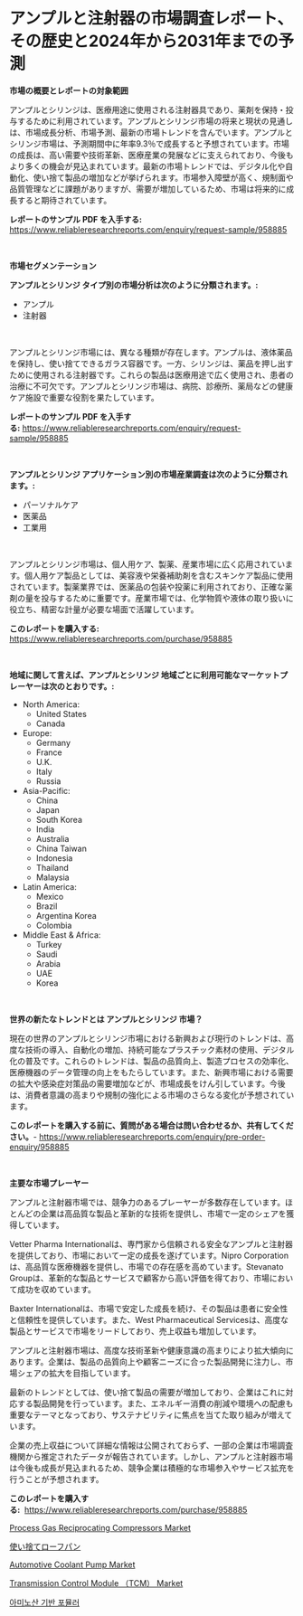 <p><h1>アンプルと注射器の市場調査レポート、その歴史と2024年から2031年までの予測</h1></p><p><strong>市場の概要とレポートの対象範囲</strong></p>
<p><p>アンプルとシリンジは、医療用途に使用される注射器具であり、薬剤を保持・投与するために利用されています。アンプルとシリンジ市場の将来と現状の見通しは、市場成長分析、市場予測、最新の市場トレンドを含んでいます。アンプルとシリンジ市場は、予測期間中に年率9.3％で成長すると予想されています。市場の成長は、高い需要や技術革新、医療産業の発展などに支えられており、今後もより多くの機会が見込まれています。最新の市場トレンドでは、デジタル化や自動化、使い捨て製品の増加などが挙げられます。市場参入障壁が高く、規制面や品質管理などに課題がありますが、需要が増加しているため、市場は将来的に成長すると期待されています。</p></p>
<p><strong>レポートのサンプル PDF を入手する:</strong> <a href="https://www.reliableresearchreports.com/enquiry/request-sample/958885">https://www.reliableresearchreports.com/enquiry/request-sample/958885</a></p>
<p>&nbsp;</p>
<p><strong>市場セグメンテーション</strong></p>
<p><strong>アンプルとシリンジ タイプ別の市場分析は次のように分類されます。:</strong></p>
<p><ul><li>アンプル</li><li>注射器</li></ul></p>
<p>&nbsp;</p>
<p><p>アンプルとシリンジ市場には、異なる種類が存在します。アンプルは、液体薬品を保持し、使い捨てできるガラス容器です。一方、シリンジは、薬品を押し出すために使用される注射器です。これらの製品は医療用途で広く使用され、患者の治療に不可欠です。アンプルとシリンジ市場は、病院、診療所、薬局などの健康ケア施設で重要な役割を果たしています。</p></p>
<p><strong>レポートのサンプル PDF を入手する:</strong>&nbsp;<a href="https://www.reliableresearchreports.com/enquiry/request-sample/958885">https://www.reliableresearchreports.com/enquiry/request-sample/958885</a></p>
<p>&nbsp;</p>
<p><strong> アンプルとシリンジ アプリケーション別の市場産業調査は次のように分類されます。:</strong></p>
<p><ul><li>パーソナルケア</li><li>医薬品</li><li>工業用</li></ul></p>
<p>&nbsp;</p>
<p><p>アンプルとシリンジ市場は、個人用ケア、製薬、産業市場に広く応用されています。個人用ケア製品としては、美容液や栄養補助剤を含むスキンケア製品に使用されています。製薬業界では、医薬品の包装や投薬に利用されており、正確な薬剤の量を投与するために重要です。産業市場では、化学物質や液体の取り扱いに役立ち、精密な計量が必要な場面で活躍しています。</p></p>
<p><strong>このレポートを購入する:</strong>&nbsp; <a href="https://www.reliableresearchreports.com/purchase/958885">https://www.reliableresearchreports.com/purchase/958885</a></p>
<p>&nbsp;</p>
<p><strong>地域に関して言えば、アンプルとシリンジ 地域ごとに利用可能なマーケットプレーヤーは次のとおりです。:</strong></p>
<p><ul>
    <li>
        North America:
        <ul>
            <li>United States</li>
            <li>Canada</li>
        </ul>
    </li>
    <li>
        Europe:
        <ul>
            <li>Germany</li>
            <li>France</li>
            <li>U.K.</li>
            <li>Italy</li>
            <li>Russia</li>
        </ul>
    </li>
    <li>
        Asia-Pacific:
        <ul>
            <li>China</li>
            <li>Japan</li>
            <li>South Korea</li>
            <li>India</li>
            <li>Australia</li>
            <li>China Taiwan</li>
            <li>Indonesia</li>
            <li>Thailand</li>
            <li>Malaysia</li>
        </ul>
    </li>
    <li>
        Latin America:
        <ul>
            <li>Mexico</li>
            <li>Brazil</li>
            <li>Argentina Korea</li>
            <li>Colombia</li>
        </ul>
    </li>
    <li>
        Middle East & Africa:
        <ul>
            <li>Turkey</li>
            <li>Saudi</li>
            <li>Arabia</li>
            <li>UAE</li>
            <li>Korea</li>
        </ul>
    </li>
    </ul></p>
<p>&nbsp;</p>
<p><strong>世界の新たなトレンドとは アンプルとシリンジ 市場？</strong></p>
<p><p>現在の世界のアンプルとシリンジ市場における新興および現行のトレンドは、高度な技術の導入、自動化の増加、持続可能なプラスチック素材の使用、デジタル化の普及です。これらのトレンドは、製品の品質向上、製造プロセスの効率化、医療機器のデータ管理の向上をもたらしています。また、新興市場における需要の拡大や感染症対策品の需要増加などが、市場成長をけん引しています。今後は、消費者意識の高まりや規制の強化による市場のさらなる変化が予想されています。</p></p>
<p><strong>このレポートを購入する前に、質問がある場合は問い合わせるか、共有してください。</strong>- <a href="https://www.reliableresearchreports.com/enquiry/pre-order-enquiry/958885">https://www.reliableresearchreports.com/enquiry/pre-order-enquiry/958885</a></p>
<p>&nbsp;</p>
<p><strong>主要な市場プレーヤー</strong></p>
<p><p>アンプルと注射器市場では、競争力のあるプレーヤーが多数存在しています。ほとんどの企業は高品質な製品と革新的な技術を提供し、市場で一定のシェアを獲得しています。</p><p>Vetter Pharma Internationalは、専門家から信頼される安全なアンプルと注射器を提供しており、市場において一定の成長を遂げています。Nipro Corporationは、高品質な医療機器を提供し、市場での存在感を高めています。Stevanato Groupは、革新的な製品とサービスで顧客から高い評価を得ており、市場において成功を収めています。</p><p>Baxter Internationalは、市場で安定した成長を続け、その製品は患者に安全性と信頼性を提供しています。また、West Pharmaceutical Servicesは、高度な製品とサービスで市場をリードしており、売上収益も増加しています。</p><p>アンプルと注射器市場は、高度な技術革新や健康意識の高まりにより拡大傾向にあります。企業は、製品の品質向上や顧客ニーズに合った製品開発に注力し、市場シェアの拡大を目指しています。</p><p>最新のトレンドとしては、使い捨て製品の需要が増加しており、企業はこれに対応する製品開発を行っています。また、エネルギー消費の削減や環境への配慮も重要なテーマとなっており、サステナビリティに焦点を当てた取り組みが増えています。</p><p>企業の売上収益について詳細な情報は公開されておらず、一部の企業は市場調査機関から推定されたデータが報告されています。しかし、アンプルと注射器市場は今後も成長が見込まれるため、競争企業は積極的な市場参入やサービス拡充を行うことが予想されます。</p></p>
<p><strong>このレポートを購入する:</strong>&nbsp;&nbsp;<a href="https://www.reliableresearchreports.com/purchase/958885">https://www.reliableresearchreports.com/purchase/958885</a></p>
<p><p><a href="https://flame-sidecar-702.notion.site/Process-Gas-Reciprocating-Compressors-Market-Offer-Valuable-Insights-into-Market-Size-Market-Share--aa3675e0bd9b490e9da509a1fb931696">Process Gas Reciprocating Compressors Market</a></p><p><a href="https://medium.com/@francoweber2023/%E4%BD%BF%E3%81%84%E6%8D%A8%E3%81%A6%E3%83%AD%E3%83%BC%E3%83%95%E3%83%91%E3%83%B3%E5%B8%82%E5%A0%B4%E5%B1%95%E6%9C%9B-%E6%A5%AD%E7%95%8C%E6%A6%82%E8%A6%81%E3%81%A8%E4%BA%88%E6%B8%AC-2024%E5%B9%B4%E3%81%8B%E3%82%892031%E5%B9%B4-110dba619346">使い捨てローフパン</a></p><p><a href="https://issuu.com/reportprime-2/docs/automotive-coolant-pump-market-size-2030.pptx">Automotive Coolant Pump Market</a></p><p><a href="https://issuu.com/reportprime-2/docs/transmission-control-module-tcm-market-size-2030.p">Transmission Control Module （TCM） Market</a></p><p><a href="https://github.com/vs10l4sfg5c/Market-Research-Report-List-1/blob/main/1201499185481.md">아미노산 기반 포뮬러</a></p></p>